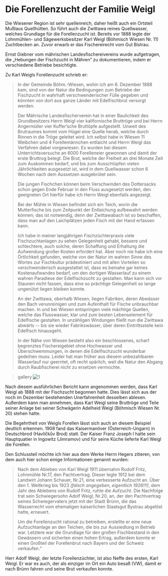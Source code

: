 # Die Forellenzucht der Familie Weigl

Die Wiesener Region ist sehr quellenreich, daher heißt auch ein Ortsteil Mußlaus Quellhütten. So führt auch die Zwittawa reines Quellwasser, welches Grundlage für die Forellenzucht ist. Bereits vor 1888 legte der Lohnmühlen- und Sägewerksbesitzer Karl Weigl (Böhmisch Wiesen Nr. 11) Zuchtbecken an. Zuvor erwarb er das Fischereirecht vom Gut Bistrau.

Ernst Giebner vom mährischen Landesfischereivereins wurde aufgetragen, die „Hebungen der Fischzucht in Mähren“ zu dokumentieren, indem er verschiedene Betriebe besichtigte.

Zu Karl Weigls Forellenzucht schrieb er:

> In der Gemeinde Böhm.-Wiesen, wohin ich am 6. Dezember 1888 kam, sind von der Natur die Bedingungen zum Betriebe der Fischzucht in wahrhaft verschwenderischer Fülle gegeben und könnten von dort aus ganze Länder mit Edelfischbrut versorgt werden.
> 
> Der Mährische Landesfischerverein hat in einer Baulichkeit des Grundbesitzers Herrn Weigl vier kalifornische Bruttröge und bei Herrn Angermüller vier Kuffer’sche Bruttöpfe aufgestellt. Unweit des Brutraumes kommt vom Hügel eine Quelle herab, welche durch Rinnen in die Tröge geleitet wird. Ich selbst habe in Wiesen 11 Weibchen und 4 Forellemännchen entlaicht und Herrn Weigl das Verfahren dabei vorgewiesen. Es wurden bei diesem Unterrichtsversuche an 6000 Forelleneier gewonnen und damit der erste Bruttrog belegt. Die Brut, welche der Freiheit an drei Monate Zeit zum Auskommen bedarf, und bis zum Ausschlüpfen vielen Jährlichkeiten ausgesetzt ist, wird in dem Quellwasser schon 6 Wochen nach dem Aussetzen ausgebrütet sein.
> 
> Die jungen Fischchen können beim Verschwinden des Dottersacks schon gegen Ende Februar in den Fluss ausgesetzt werden, den geeigneten Ort hierfür habe ich Herrn Weigl ebenfalls angezeigt.
> 
> Bei der Mühle in Wiesen befindet sich ein Teich, worin die Mutterfische bis zum Zeitpunkt der Entlaichung aufbewahrt werden können; das ist notwendig, denn der Zwittawabach ist so beschaffen, dass man auf den Laichplätzen jeden Fisch mit der Hand erfassen kann.
> 
> Ich habe in meiner langjährigen Fischzüchterpraxis viele Fischzuchtanlagen zu sehen Gelegenheit gehabt, bessere und schlechtere, auch solche, deren Schaffung und Erhaltung die Aufwendung großer Kosten erfordert hat. Aber noch nie habe ich eine Örtlichkeit gefunden, welche von der Natur im wahren Sinne des Wortes zur Fischkultur prädestiniert und mit allen Vorteilen so verschwenderisch ausgestattet ist, dass es beinahe gar keines Kostenaufwandes bedarf, um den dortigen Wasserlauf zu einem wahren Paradiese der Edelfischzucht zu gestalten. Man kann sich vor Staunen nicht fassen, dass eine so prächtige Gelegenheit so lange ungenützt liegen bleiben konnte.
> 
> An der Zwittawa, oberhalb Wiesen, liegen Fabriken, deren Abwässer den Bach verunreinigen und zum Aufenthalt für Fische unbrauchbar machen. In und bei Wiesen entspringen viele mächtige Quellen, welche das Flusswasser, klar und zum besten Lebenselement für Edelfische gestalten. In unzähligen Windungen fließt nun die Zwittawa abwärts -- bis sie wieder Fabrikswässer, über deren Eintrittsstelle kein Edelfisch hinausgeht.
> 
> In der Nähe von Wiesen besteht also ein beschlossenes, scharf begrenztes Fischereigebiet ohne Hochwasser und Überschwemmungen, in denen die Edelfischzucht wunderbar gedeihen muss. Leider hat man früher aus diesem unbezahlbaren Wasserlauf nur geerntet, oft recht spärlich, weil die Natur den Abgang durch Raubfischerei nicht zu ersetzen vermochte.

> gallery
![1](/postcards/card-02-front.png "Postkarte 2")

Nach diesem ausführlichen Bericht kann angenommen werden, dass Karl Weigl ab 1888 mit der Fischzucht begonnen hatte. Dies lässt sich aus der noch im Dezember bestehenden Unerfahrenheit desselben ablesen. Außerdem kann man annehmen, dass Karl Weigl seine Bruttröge und Teile seiner Anlage bei seiner Schwägerin Adelheid Weigl (Böhmisch Wiesen Nr. 20) stehen hatte.

Die Begehrtheit von Weigls Forellen lässt sich auch an diesem Beispiel deutlich erkennen. 1908 fand das Kaisermanöver (Österreich-Ungarn) in Deutschbrod (Havlíčkův Brod) statt. Der Kaiser Franz Joseph I hatte sein Hauptquatier in Ingowitz (Jimramov) und für seine Küche lieferte Karl Weigl die Forellen.

Den Schlussteil möchte ich hier aus dem Werke Herrn Hegers zitieren, von dem auch hier schon einige Informationen genannt wurden:

> Nach dem Ableben von Karl Weigl 1911 übernahm Rudolf Fritz, Lohnmühle Nr.17, den Pachtvertrag. Dieser legte 1912 bei dem Landwirt Johann Schauer, Nr.21, eine verbesserte Aufzucht an. Über den 1. Weltkrieg bis 1923 *(falsch angegeben, eigentlich 1926!!!)*, dem Jahr des Ablebens von Rudolf Fritz, ruhte die Aufzucht. Die Nachfolge trat sein Schwiegersohn Adolf Weigl, Nr.20, an, der den Pachtvertrag seines Schwiegervaters jetzt mit der Stadt Brünn, die das Wasserrecht vom ehemaligen kaiserlichen Staatsgut Bystrau abgelöst hatte, erneuert.
> 
> Um die Forellenzucht rational zu betreiben, erstellte er eine neue Aufzuchtanlage an den Teichen, die bis zur Aussiedlung in Betrieb war. Letztere war die Grundlage für den großen Fischbestand in den Gewässern und sicherten einen hohen Ertrag, außerdem konnte er einen Großteil der Forellenbrut nach Bayern und der Schweiz verkaufen.“

Herr Adolf Weigl, der letzte Forellenzüchter, ist also Neffe des ersten, Karl Weigl. Er war es auch, der als einziger im Ort ein Auto besaß (VW), damit er nach Brünn fahren und seine Brut verkaufen konnte.